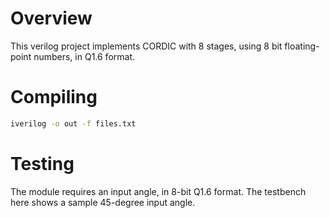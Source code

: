# Overview

This verilog project implements CORDIC with 8 stages, using 8 bit floating-point numbers, in Q1.6 format.

# Compiling

```bash
iverilog -o out -f files.txt
```

# Testing

The module requires an input angle, in 8-bit Q1.6 format. The testbench here shows a sample 45-degree input angle.
